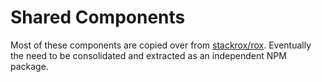 # Shared Components

Most of these components are copied over from
[stackrox/rox](https://github.com/stackrox/rox). Eventually the need to be
consolidated and extracted as an independent NPM package.
